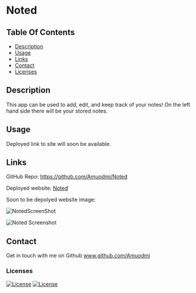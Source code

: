 # Noted


## Table Of Contents

- [Description](#description)
- [Usage](#usage)
- [Links](#links)
- [Contact](#contact)
- [Licenses](#licenses)

## Description

This app can be used to add, edit, and keep track of your notes! On the left hand side there will be your stored notes. 

## Usage

Deployed link to site will soon be available.


## Links

GitHub Repo: https://github.com/Amuodmi/Noted

Deployed website:  [Noted](https://fierce-reef-93480.herokuapp.com/)

Soon to be depolyed website image:

![NotedScreenShot](https://user-images.githubusercontent.com/104099393/193040132-ac4697cd-9de3-4ae7-ac91-bba3190840a9.png)

![Noted Screenshot](https://user-images.githubusercontent.com/104099393/193039986-e6e73c95-2678-46ec-bdea-f7c37ddf3586.png)


## Contact

Get in touch with me on Github
www.github.com/Amuodmi


### Licenses
[![License](https://img.shields.io/badge/License-Express-orange.svg)](https://opensource.org/licenses/Express)
[![License](https://img.shields.io/badge/License-nodemon-green.svg)](https://opensource.org/licenses/nodemon)

